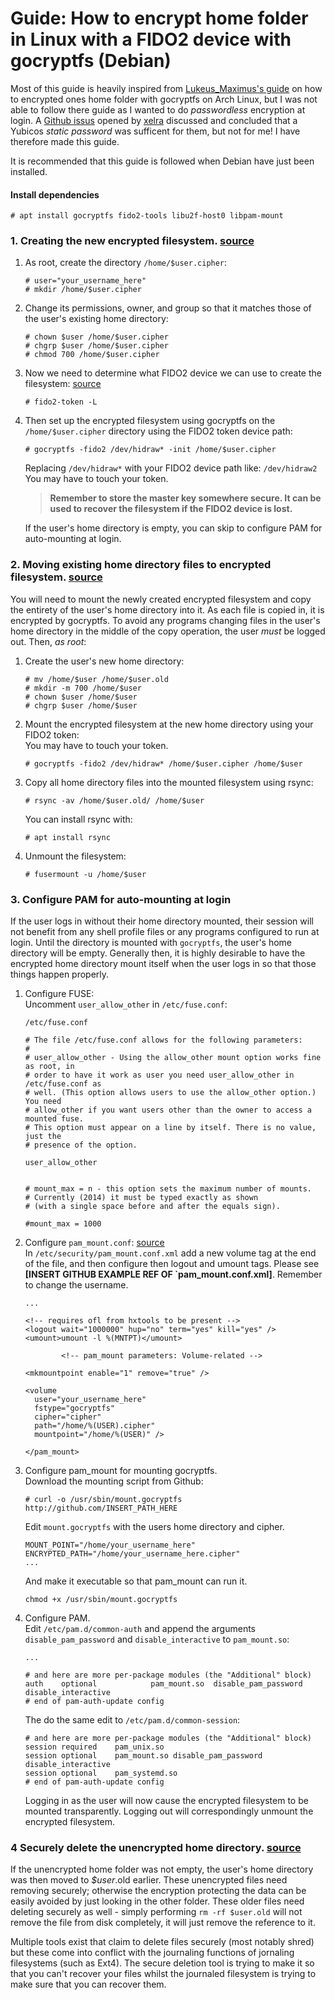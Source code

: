 # Guide: How to encrypt home folder in Linux with a FIDO2 device with  gocryptfs (Debian)

Most of this guide is heavily  inspired from [Lukeus_Maximus's guide][1] on how to encrypted ones home folder with gocryptfs on Arch Linux, but I was not able to follow there guide as I wanted to do *passwordless* encryption at login. A [Github issus](https://github.com/rfjakob/gocryptfs/issues/281) opened by [xelra](https://github.com/xelra) discussed and concluded that a Yubicos *static password* was sufficent for them, but not for me! I have therefore made this guide.

It is recommended that this guide is followed when Debian have just been installed. 

#### Install dependencies
```
# apt install gocryptfs fido2-tools libu2f-host0 libpam-mount
```

### 1. Creating the new encrypted filesystem. [source][1]
1. As root, create the directory `/home/$user.cipher`:
    ```
    # user="your_username_here"
    # mkdir /home/$user.cipher
    ```

2. Change its permissions, owner, and group so that it matches those of the user's existing home directory: 
    ```
    # chown $user /home/$user.cipher
    # chgrp $user /home/$user.cipher
    # chmod 700 /home/$user.cipher
    ```

3. Now we need to determine what FIDO2 device we can use to create the filesystem: [source][2]
    ```
    # fido2-token -L
    ```

4. Then set up the encrypted filesystem using gocryptfs on the `/home/$user.cipher` directory using the FIDO2 token device path: 
    ```
    # gocryptfs -fido2 /dev/hidraw* -init /home/$user.cipher
    ```
    Replacing `/dev/hidraw*` with your FIDO2 device path like: `/dev/hidraw2` You may have to touch your token. 

    > **Remember to store the master key somewhere secure. It can be used to recover the filesystem if the FIDO2 device is lost.**

    If the user's home directory is empty, you can skip to configure PAM for auto-mounting at login.

### 2. Moving existing home directory files to encrypted filesystem. [source][1]
You will need to mount the newly created encrypted filesystem and copy the entirety of the user's home directory into it. As each file is copied in, it is encrypted by gocryptfs. To avoid any programs changing files in the user's home directory in the middle of the copy operation, the user *must* be logged out. Then, *as root*: 

1. Create the user's new home directory:
    ```
    # mv /home/$user /home/$user.old
    # mkdir -m 700 /home/$user
    # chown $user /home/$user
    # chgrp $user /home/$user
    ```

2. Mount the encrypted filesystem at the new home directory using your FIDO2 token:  
    You may have to touch your token.
    ```
    # gocryptfs -fido2 /dev/hidraw* /home/$user.cipher /home/$user
    ```

3. Copy all home directory files into the mounted filesystem using rsync:
    ```
    # rsync -av /home/$user.old/ /home/$user
    ```
    You can install rsync with:
    ```
    # apt install rsync
    ```

4. Unmount the filesystem:
    ```
    # fusermount -u /home/$user
    ```

### 3. Configure PAM for auto-mounting at login
If the user logs in without their home directory mounted, their session will not benefit from any shell profile files or any programs configured to run at login. Until the directory is mounted with `gocryptfs`, the user's home directory will be empty. Generally then, it is highly desirable to have the encrypted home directory mount itself when the user logs in so that those things happen properly.

1. Configure FUSE:  
    Uncomment `user_allow_other` in `/etc/fuse.conf`:
    ```
    /etc/fuse.conf

    # The file /etc/fuse.conf allows for the following parameters:
    #
    # user_allow_other - Using the allow_other mount option works fine as root, in
    # order to have it work as user you need user_allow_other in /etc/fuse.conf as
    # well. (This option allows users to use the allow_other option.) You need
    # allow_other if you want users other than the owner to access a mounted fuse.
    # This option must appear on a line by itself. There is no value, just the
    # presence of the option.

    user_allow_other


    # mount_max = n - this option sets the maximum number of mounts.
    # Currently (2014) it must be typed exactly as shown
    # (with a single space before and after the equals sign).

    #mount_max = 1000
    ```
2. Configure `pam_mount.conf`: [source][1]  
    In `/etc/security/pam_mount.conf.xml` add a new volume tag at the end of the file, and then configure then logout and umount tags. Please see **[INSERT GITHUB EXAMPLE REF OF `pam_mount.conf.xml]**. Remember to change the username.
    ```
    ...

    <!-- requires ofl from hxtools to be present -->
    <logout wait="1000000" hup="no" term="yes" kill="yes" />
    <umount>umount -l %(MNTPT)</umount>

            <!-- pam_mount parameters: Volume-related -->

    <mkmountpoint enable="1" remove="true" />

    <volume
      user="your_username_here"
      fstype="gocryptfs"
      cipher="cipher"
      path="/home/%(USER).cipher"
      mountpoint="/home/%(USER)" />

    </pam_mount>
    ```

3. Configure pam_mount for mounting gocryptfs.  
    Download the mounting script from Github:
    ```
    # curl -o /usr/sbin/mount.gocryptfs http://github.com/INSERT_PATH_HERE
    ``` 
    Edit `mount.gocryptfs` with the users home directory and cipher.
    ```
    MOUNT_POINT="/home/your_username_here"
    ENCRYPTED_PATH="/home/your_username_here.cipher"
    ...
    ```
    And make it executable so that pam_mount can run it.
    ```
    chmod +x /usr/sbin/mount.gocryptfs
    ```

4. Configure PAM.  
    Edit `/etc/pam.d/common-auth` and append the arguments `disable_pam_password` and `disable_interactive` to `pam_mount.so`:
    ```
    ...

    # and here are more per-package modules (the "Additional" block)
    auth	optional			pam_mount.so  disable_pam_password disable_interactive
    # end of pam-auth-update config
    ```
    The do the same edit to `/etc/pam.d/common-session`:
    ```
    # and here are more per-package modules (the "Additional" block)
    session	required	pam_unix.so 
    session	optional	pam_mount.so disable_pam_password disable_interactive 
    session	optional	pam_systemd.so 
    # end of pam-auth-update config
    ```

    Logging in as the user will now cause the encrypted filesystem to be mounted transparently. Logging out will correspondingly unmount the encrypted filesystem. 

### 4 Securely delete the unencrypted home directory. [source][1]
If the unencrypted home folder was not empty, the user's home directory was then moved to *$user*.old earlier. These unencrypted files need removing securely; otherwise the encryption protecting the data can be easily avoided by just looking in the other folder. These older files need deleting securely as well - simply performing `rm -rf $user.old` will not remove the file from disk completely, it will just remove the reference to it.  

Multiple tools exist that claim to delete files securely (most notably shred) but these come into conflict with the journaling functions of jornaling filesystems (such as Ext4). The secure deletion tool is trying to make it so that you can't recover your files whilst the journaled filesystem is trying to make sure that you can recover them. 

[1]: https://wiki.archlinux.org/title/User:Lukeus_Maximus "Home directory encryption"
[2]: https://developers.yubico.com/libfido2/Manuals/fido2-token.html "Yubico Docs, fido2-token"
